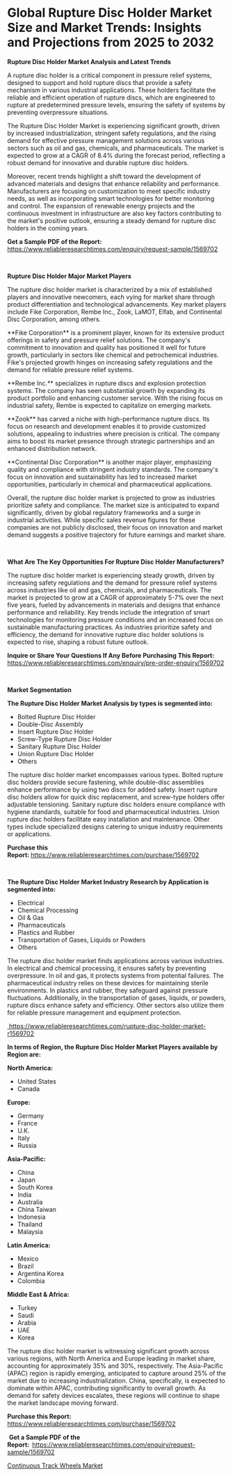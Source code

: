 <p><h1>Global Rupture Disc Holder Market Size and Market Trends: Insights and Projections from 2025 to 2032</h1></p><p><strong>Rupture Disc Holder Market Analysis and Latest Trends</strong></p>
<p><p>A rupture disc holder is a critical component in pressure relief systems, designed to support and hold rupture discs that provide a safety mechanism in various industrial applications. These holders facilitate the reliable and efficient operation of rupture discs, which are engineered to rupture at predetermined pressure levels, ensuring the safety of systems by preventing overpressure situations.</p><p>The Rupture Disc Holder Market is experiencing significant growth, driven by increased industrialization, stringent safety regulations, and the rising demand for effective pressure management solutions across various sectors such as oil and gas, chemicals, and pharmaceuticals. The market is expected to grow at a CAGR of 8.4% during the forecast period, reflecting a robust demand for innovative and durable rupture disc holders. </p><p>Moreover, recent trends highlight a shift toward the development of advanced materials and designs that enhance reliability and performance. Manufacturers are focusing on customization to meet specific industry needs, as well as incorporating smart technologies for better monitoring and control. The expansion of renewable energy projects and the continuous investment in infrastructure are also key factors contributing to the market's positive outlook, ensuring a steady demand for rupture disc holders in the coming years.</p></p>
<p><strong>Get a Sample PDF of the Report:&nbsp;</strong> <a href="https://www.reliableresearchtimes.com/enquiry/request-sample/1569702?utm_campaign=3581&utm_medium=2&utm_source=Github&utm_content=ia&utm_term=25032025&utm_id=rupture-disc-holder">https://www.reliableresearchtimes.com/enquiry/request-sample/1569702</a></p>
<p>&nbsp;</p>
<p><strong>Rupture Disc Holder Major Market Players</strong></p>
<p><p>The rupture disc holder market is characterized by a mix of established players and innovative newcomers, each vying for market share through product differentiation and technological advancements. Key market players include Fike Corporation, Rembe Inc., Zook, LaMOT, Elfab, and Continental Disc Corporation, among others.</p><p>**Fike Corporation** is a prominent player, known for its extensive product offerings in safety and pressure relief solutions. The company's commitment to innovation and quality has positioned it well for future growth, particularly in sectors like chemical and petrochemical industries. Fike's projected growth hinges on increasing safety regulations and the demand for reliable pressure relief systems.</p><p>**Rembe Inc.** specializes in rupture discs and explosion protection systems. The company has seen substantial growth by expanding its product portfolio and enhancing customer service. With the rising focus on industrial safety, Rembe is expected to capitalize on emerging markets.</p><p>**Zook** has carved a niche with high-performance rupture discs. Its focus on research and development enables it to provide customized solutions, appealing to industries where precision is critical. The company aims to boost its market presence through strategic partnerships and an enhanced distribution network.</p><p>**Continental Disc Corporation** is another major player, emphasizing quality and compliance with stringent industry standards. The company's focus on innovation and sustainability has led to increased market opportunities, particularly in chemical and pharmaceutical applications.</p><p>Overall, the rupture disc holder market is projected to grow as industries prioritize safety and compliance. The market size is anticipated to expand significantly, driven by global regulatory frameworks and a surge in industrial activities. While specific sales revenue figures for these companies are not publicly disclosed, their focus on innovation and market demand suggests a positive trajectory for future earnings and market share.</p></p>
<p>&nbsp;</p>
<p><strong>What Are The Key Opportunities For Rupture Disc Holder Manufacturers?</strong></p>
<p><p>The rupture disc holder market is experiencing steady growth, driven by increasing safety regulations and the demand for pressure relief systems across industries like oil and gas, chemicals, and pharmaceuticals. The market is projected to grow at a CAGR of approximately 5-7% over the next five years, fueled by advancements in materials and designs that enhance performance and reliability. Key trends include the integration of smart technologies for monitoring pressure conditions and an increased focus on sustainable manufacturing practices. As industries prioritize safety and efficiency, the demand for innovative rupture disc holder solutions is expected to rise, shaping a robust future outlook.</p></p>
<p><strong>Inquire or Share Your Questions If Any Before Purchasing This Report:</strong> <a href="https://www.reliableresearchtimes.com/enquiry/pre-order-enquiry/1569702?utm_campaign=3581&utm_medium=2&utm_source=Github&utm_content=ia&utm_term=25032025&utm_id=rupture-disc-holder">https://www.reliableresearchtimes.com/enquiry/pre-order-enquiry/1569702</a></p>
<p>&nbsp;</p>
<p><strong>Market Segmentation</strong></p>
<p><strong>The Rupture Disc Holder Market Analysis by types is segmented into:</strong></p>
<p><ul><li>Bolted Rupture Disc Holder</li><li>Double-Disc Assembly</li><li>Insert Rupture Disc Holder</li><li>Screw-Type Rupture Disc Holder</li><li>Sanitary Rupture Disc Holder</li><li>Union Rupture Disc Holder</li><li>Others</li></ul></p>
<p><p>The rupture disc holder market encompasses various types. Bolted rupture disc holders provide secure fastening, while double-disc assemblies enhance performance by using two discs for added safety. Insert rupture disc holders allow for quick disc replacement, and screw-type holders offer adjustable tensioning. Sanitary rupture disc holders ensure compliance with hygiene standards, suitable for food and pharmaceutical industries. Union rupture disc holders facilitate easy installation and maintenance. Other types include specialized designs catering to unique industry requirements or applications.</p></p>
<p><strong>Purchase this Report:&nbsp;</strong><a href="https://www.reliableresearchtimes.com/purchase/1569702?utm_campaign=3581&utm_medium=2&utm_source=Github&utm_content=ia&utm_term=25032025&utm_id=rupture-disc-holder">https://www.reliableresearchtimes.com/purchase/1569702</a></p>
<p>&nbsp;</p>
<p><strong>The Rupture Disc Holder Market Industry Research by Application is segmented into:</strong></p>
<p><ul><li>Electrical</li><li>Chemical Processing</li><li>Oil & Gas</li><li>Pharmaceuticals</li><li>Plastics and Rubber</li><li>Transportation of Gases, Liquids or Powders</li><li>Others</li></ul></p>
<p><p>The rupture disc holder market finds applications across various industries. In electrical and chemical processing, it ensures safety by preventing overpressure. In oil and gas, it protects systems from potential failures. The pharmaceutical industry relies on these devices for maintaining sterile environments. In plastics and rubber, they safeguard against pressure fluctuations. Additionally, in the transportation of gases, liquids, or powders, rupture discs enhance safety and efficiency. Other sectors also utilize them for reliable pressure management and equipment protection.</p></p>
<p><a href="https://www.reliableresearchtimes.com/rupture-disc-holder-market-r1569702?utm_campaign=3581&utm_medium=2&utm_source=Github&utm_content=ia&utm_term=25032025&utm_id=rupture-disc-holder">&nbsp;https://www.reliableresearchtimes.com/rupture-disc-holder-market-r1569702</a></p>
<p><strong>In terms of Region, the Rupture Disc Holder Market Players available by Region are:</strong></p>
<p>
    <p> <strong> North America: </strong>
        <ul>
            <li>United States</li>
            <li>Canada</li>
        </ul>
        </p> 
    <p> <strong> Europe: </strong>
        <ul>
            <li>Germany</li>
            <li>France</li>
            <li>U.K.</li>
            <li>Italy</li>
            <li>Russia</li>
        </ul>
        </p> 
    <p> <strong> Asia-Pacific: </strong>
        <ul>
            <li>China</li>
            <li>Japan</li>
            <li>South Korea</li>
            <li>India</li>
            <li>Australia</li>
            <li>China Taiwan</li>
            <li>Indonesia</li>
            <li>Thailand</li>
            <li>Malaysia</li>
        </ul>
        </p> 
    <p> <strong> Latin America: </strong>
        <ul>
            <li>Mexico</li>
            <li>Brazil</li>
            <li>Argentina Korea</li>
            <li>Colombia</li>
        </ul>
        </p> 
    <p> <strong> Middle East & Africa: </strong>
        <ul>
            <li>Turkey</li>
            <li>Saudi</li>
            <li>Arabia</li>
            <li>UAE</li>
            <li>Korea</li>
        </ul>
    </p>
    </p>
<p><p>The rupture disc holder market is witnessing significant growth across various regions, with North America and Europe leading in market share, accounting for approximately 35% and 30%, respectively. The Asia-Pacific (APAC) region is rapidly emerging, anticipated to capture around 25% of the market due to increasing industrialization. China, specifically, is expected to dominate within APAC, contributing significantly to overall growth. As demand for safety devices escalates, these regions will continue to shape the market landscape moving forward.</p></p>
<p><strong>Purchase this Report: </strong><a href="https://www.reliableresearchtimes.com/purchase/1569702?utm_campaign=3581&utm_medium=2&utm_source=Github&utm_content=ia&utm_term=25032025&utm_id=rupture-disc-holder">https://www.reliableresearchtimes.com/purchase/1569702</a></p>
<p>&nbsp;<strong>Get a Sample PDF of the Report:&nbsp;&nbsp;</strong><a href="https://www.reliableresearchtimes.com/enquiry/request-sample/1569702?utm_campaign=3581&utm_medium=2&utm_source=Github&utm_content=ia&utm_term=25032025&utm_id=rupture-disc-holder">https://www.reliableresearchtimes.com/enquiry/request-sample/1569702</a></p>
<p><strong></strong></p>
<p><p><a href="https://github.com/adelanwkadua/Market-Research-Report-List-1/blob/main/continuous-track-wheels-market.md?utm_campaign=3581&utm_medium=2&utm_source=Github&utm_content=ia&utm_term=25032025&utm_id=rupture-disc-holder">Continuous Track Wheels Market</a></p></p>